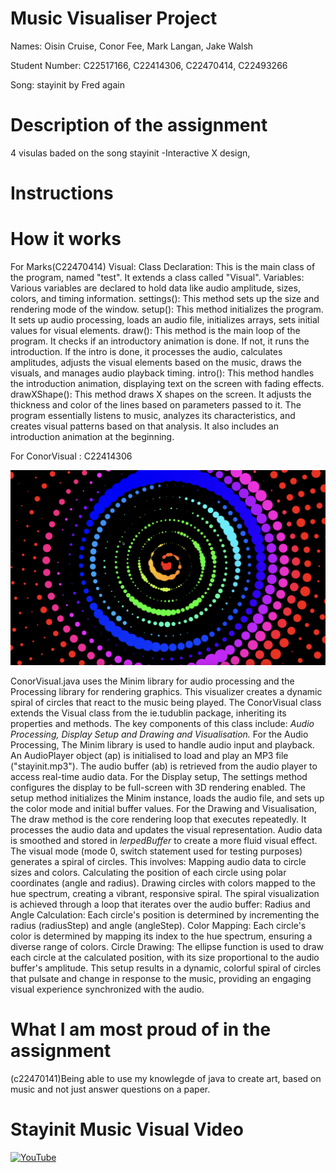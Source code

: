 # Music Visualiser Project

Names: Oisin Cruise, Conor Fee, Mark Langan, Jake Walsh

Student Number: C22517166, C22414306, C22470414, C22493266

Song: stayinit by Fred again



# Description of the assignment
4 visulas baded on the song stayinit
-Interactive X design, 

# Instructions

# How it works
For Marks(C22470414) Visual:
Class Declaration: This is the main class of the program, named "test". It extends a class called "Visual".
Variables: Various variables are declared to hold data like audio amplitude, sizes, colors, and timing information.
settings(): This method sets up the size and rendering mode of the window.
setup(): This method initializes the program. It sets up audio processing, loads an audio file, initializes arrays, sets initial values for visual elements.
draw(): This method is the main loop of the program. It checks if an introductory animation is done. If not, it runs the introduction. If the intro is done, it processes the audio, calculates amplitudes, adjusts the visual elements based on the music, draws the visuals, and manages audio playback timing.
intro(): This method handles the introduction animation, displaying text on the screen with fading effects.
drawXShape(): This method draws X shapes on the screen. It adjusts the thickness and color of the lines based on parameters passed to it.
The program essentially listens to music, analyzes its characteristics, and creates visual patterns based on that analysis. It also includes an introduction animation at the beginning.

For ConorVisual : C22414306

![An image](images/ConorVisual.png)

ConorVisual.java uses the Minim library for audio processing and the Processing library for rendering graphics. This visualizer creates a dynamic spiral of circles that react to the music being played.
The ConorVisual class extends the Visual class from the ie.tudublin package, inheriting its properties and methods. The key components of this class include: *Audio Processing, Display Setup and Drawing and Visualisation.*
For the Audio Processing, The Minim library is used to handle audio input and playback. An AudioPlayer object (ap) is initialised to load and play an MP3 file ("stayinit.mp3").
The audio buffer (ab) is retrieved from the audio player to access real-time audio data.
For the Display setup, The settings method configures the display to be full-screen with 3D rendering enabled. The setup method initializes the Minim instance, loads the audio file, and sets up the color mode and initial buffer values.
For the Drawing and Visualisation, The draw method is the core rendering loop that executes repeatedly. It processes the audio data and updates the visual representation. Audio data is smoothed and stored in *lerpedBuffer* to create a more fluid visual effect.
The visual mode (mode 0, switch statement used for testing purposes) generates a spiral of circles. This involves: Mapping audio data to circle sizes and colors. Calculating the position of each circle using polar coordinates (angle and radius). Drawing circles with colors mapped to the hue spectrum, creating a vibrant, responsive spiral.
The spiral visualization is achieved through a loop that iterates over the audio buffer:
Radius and Angle Calculation: Each circle's position is determined by incrementing the radius (radiusStep) and angle (angleStep).
Color Mapping: Each circle's color is determined by mapping its index to the hue spectrum, ensuring a diverse range of colors.
Circle Drawing: The ellipse function is used to draw each circle at the calculated position, with its size proportional to the audio buffer's amplitude.
This setup results in a dynamic, colorful spiral of circles that pulsate and change in response to the music, providing an engaging visual experience synchronized with the audio.


# What I am most proud of in the assignment
(c22470141)Being able to use my knowlegde of java to create art, based on music and not just answer questions on a paper.

# Stayinit Music Visual Video

[![YouTube](http://img.youtube.com/vi/6M4VD_6KQxA/0.jpg)](https://youtu.be/6M4VD_6KQxA)

